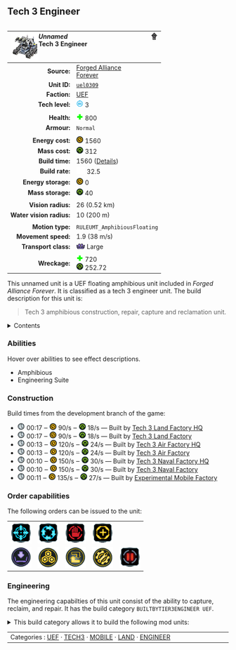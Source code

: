 Tech 3 Engineer
----
<table align="right">
    <thead>
        <tr>
            <th align="left" colspan="2">
                <img align="left" src="icons/units/UEL0309_icon.png" title="The unit icon" /><img align="right" src="icons/strategicicons/icon_land3_engineer_rest.png" title="icon_land3_engineer" /><i>Unnamed</i><br />Tech 3 Engineer
            </th>
        </tr>
    </thead>
    <tbody>
        <tr>
            <td align="right"><strong>Source:</strong></td>
            <td><a href="Forged Alliance Forever">Forged Alliance<br />Forever</a></td>
        </tr>
        <tr>
            <td align="right"><strong>Unit ID:</strong></td>
            <td><a href="https://github.com/FAForever/fa/D:/faf-development/fa/units/UEL0309/UEL0309_unit.bp"><code>uel0309</code></a></td>
        </tr>
        <tr>
            <td align="right"><strong>Faction:</strong></td>
            <td><a href="_categories.UEF">UEF</a></td>
        </tr>
        <tr>
            <td align="right"><strong>Tech level:</strong></td>
            <td><img src="icons/T3.png" title="Tech 3" /> 3</td>
        </tr>
        <tr><td align="center" colspan="2"></td></tr>
        <tr>
            <td align="right"><strong>Health:</strong></td>
            <td><img src="icons/health.png" title="Health" /> 800</td>
        </tr>
        <tr>
            <td align="right"><strong>Armour:</strong></td>
            <td><code>Normal</code></td>
        </tr>
        <tr><td align="center" colspan="2"></td></tr>
        <tr>
            <td align="right"><strong>Energy cost:</strong></td>
            <td><img src="icons/energy.png" title="Energy" /> 1560</td>
        </tr>
        <tr>
            <td align="right"><strong>Mass cost:</strong></td>
            <td><img src="icons/mass.png" title="Mass" /> 312</td>
        </tr>
        <tr>
            <td align="right"><strong>Build time:</strong></td>
            <td>1560 (<a href="#construction">Details</a>)</td>
        </tr>
        <tr>
            <td align="right"><strong>Build rate:</strong></td>
            <td><img src="icons/build.png" title="Build" /> 32.5</td>
        </tr>
        <tr>
            <td align="right"><strong>Energy storage:</strong></td>
            <td><img src="icons/energy.png" title="Energy" /> 0</td>
        </tr>
        <tr>
            <td align="right"><strong>Mass storage:</strong></td>
            <td><img src="icons/mass.png" title="Mass" /> 40</td>
        </tr>
        <tr><td align="center" colspan="2"></td></tr>
        <tr>
            <td align="right"><strong>Vision radius:</strong></td>
            <td> <span title="520 m, 0.32 mi">26 (0.52 km)</span></td>
        </tr>
        <tr>
            <td align="right"><strong>Water vision radius:</strong></td>
            <td> <span title="0.20 km, 0.12 mi">10 (200 m)</span></td>
        </tr>
        <tr><td align="center" colspan="2"></td></tr>
        <tr>
            <td align="right"><strong>Motion type:</strong></td>
            <td><code>RULEUMT_AmphibiousFloating</code></td>
        </tr>
        <tr>
            <td align="right"><strong>Movement speed:</strong></td>
            <td> <span title="137 km/h, 85 mph">1.9 (38 m/s)</span></td>
        </tr>
        <tr>
            <td align="right"><strong>Transport class:</strong></td>
            <td><img src="icons/attached.png" title="Attached" /> Large</td>
        </tr>
        <tr><td align="center" colspan="2"></td></tr>
        <tr>
            <td align="right"><strong>Wreckage:</strong></td>
            <td><img src="icons/health.png" title="Health" /> 720<br /><img src="icons/mass.png" title="Mass" /> 252.72</td>
        </tr>
    </tbody>
</table>

This unnamed unit is a UEF floating amphibious unit included in *Forged Alliance Forever*.
It is classified as a tech 3 engineer unit.
The build description for this unit is:

<blockquote>Tech 3 amphibious construction, repair, capture and reclamation unit.</blockquote>

<details>
<summary>Contents</summary>

1. – <a href="#abilities">Abilities</a>
2. – <a href="#construction">Construction</a>
3. – <a href="#order-capabilities">Order capabilities</a>
4. – <a href="#engineering">Engineering</a>
</details>

### Abilities
Hover over abilities to see effect descriptions.

* <span title="Can pass land and water">Amphibious</span>
* <span title="Has complete engineering features">Engineering Suite</span>

### Construction
Build times from the development branch of the game:
* <img src="icons/time.png" title="Time" /> 00:17 ‒ <img src="icons/energy.png" title="Energy" /> 90/s ‒ <img src="icons/mass.png" title="Mass" /> 18/s — Built by <a href="UEB0301">Tech 3 Land Factory HQ</a>
* <img src="icons/time.png" title="Time" /> 00:17 ‒ <img src="icons/energy.png" title="Energy" /> 90/s ‒ <img src="icons/mass.png" title="Mass" /> 18/s — Built by <a href="ZEB9601">Tech 3 Land Factory</a>
* <img src="icons/time.png" title="Time" /> 00:13 ‒ <img src="icons/energy.png" title="Energy" /> 120/s ‒ <img src="icons/mass.png" title="Mass" /> 24/s — Built by <a href="UEB0302">Tech 3 Air Factory HQ</a>
* <img src="icons/time.png" title="Time" /> 00:13 ‒ <img src="icons/energy.png" title="Energy" /> 120/s ‒ <img src="icons/mass.png" title="Mass" /> 24/s — Built by <a href="ZEB9602">Tech 3 Air Factory</a>
* <img src="icons/time.png" title="Time" /> 00:10 ‒ <img src="icons/energy.png" title="Energy" /> 150/s ‒ <img src="icons/mass.png" title="Mass" /> 30/s — Built by <a href="UEB0303">Tech 3 Naval Factory HQ</a>
* <img src="icons/time.png" title="Time" /> 00:10 ‒ <img src="icons/energy.png" title="Energy" /> 150/s ‒ <img src="icons/mass.png" title="Mass" /> 30/s — Built by <a href="ZEB9603">Tech 3 Naval Factory</a>
* <img src="icons/time.png" title="Time" /> 00:11 ‒ <img src="icons/energy.png" title="Energy" /> 135/s ‒ <img src="icons/mass.png" title="Mass" /> 27/s — Built by <a href="UEL0401">Experimental Mobile Factory</a>

### Order capabilities
The following orders can be issued to the unit:
<table>
<td><img float="left" src="icons/orders/move.png" title="Move" /></td>
<td><img float="left" src="icons/orders/patrol.png" title="Patrol" /></td>
<td><img float="left" src="icons/orders/stop.png" title="Stop" /></td>
<td><img float="left" src="icons/orders/guard.png" title="Assist" /></td>
<tr>
<td><img float="left" src="icons/orders/load.png" title="Call Transport
Load into or onto another unit" /></td>
<td><img float="left" src="icons/orders/reclaim.png" title="Reclaim" /></td>
<td><img float="left" src="icons/orders/convert.png" title="Capture" /></td>
<td><img float="left" src="icons/orders/repair.png" title="Repair" /></td>
<td><img float="left" src="icons/orders/pause.png" title="Pause Construction
Pause/unpause current construction order" /></td>
</table>

### Engineering
The engineering capabilties of this unit consist of the ability to capture, reclaim, and repair.
It has the build category <code>BUILTBYTIER3ENGINEER UEF</code>. 
<details>
<summary>This build category allows it to build the following mod units:

</summary>

<table>
    <tr>
        <td rowspan="2"><img src="icons/T1.png" title="T1" /></td>
        <td><a href="UEB0101"><img src="icons/units/UEB0101_icon.png" title="Tech 1 Land Factory" width="64px" /></a></td>
        <td><a href="UEB0102"><img src="icons/units/UEB0102_icon.png" title="Tech 1 Air Factory" width="64px" /></a></td>
        <td><a href="UEB0103"><img src="icons/units/UEB0103_icon.png" title="Tech 1 Naval Factory" width="64px" /></a></td>
        <td><a href="UEB1103"><img src="icons/units/UEB1103_icon.png" title="Tech 1 Mass Extractor" width="64px" /></a></td>
        <td><a href="UEB1106"><img src="icons/units/UEB1106_icon.png" title="Tech 1 Mass Storage" width="64px" /></a></td>
        <td><a href="UEB1101"><img src="icons/units/UEB1101_icon.png" title="Tech 1 Power Generator" width="64px" /></a></td>
        <td><a href="UEB1102"><img src="icons/units/UEB1102_icon.png" title="Tech 1 Hydrocarbon Power Plant" width="64px" /></a></td>
        <td><a href="UEB1105"><img src="icons/units/UEB1105_icon.png" title="Tech 1 Energy Storage" width="64px" /></a></td>
    </tr>
    <tr>
        <td><a href="UEB2101"><img src="icons/units/UEB2101_icon.png" title="Tech 1 Point Defense" width="64px" /></a></td>
        <td><a href="UEB2104"><img src="icons/units/UEB2104_icon.png" title="Tech 1 Anti-Air Turret" width="64px" /></a></td>
        <td><a href="UEB2109"><img src="icons/units/UEB2109_icon.png" title="Tech 1 Torpedo Launcher" width="64px" /></a></td>
        <td><a href="UEB5101"><img src="icons/units/UEB5101_icon.png" title="Tech 1 Wall Section" width="64px" /></a></td>
        <td><a href="UEB5202"><img src="icons/units/UEB5202_icon.png" title="Tech 1 Air Staging Facility" width="64px" /></a></td>
        <td><a href="UEB3101"><img src="icons/units/UEB3101_icon.png" title="Tech 1 Radar System" width="64px" /></a></td>
        <td><a href="UEB3102"><img src="icons/units/UEB3102_icon.png" title="Tech 1 Sonar System" width="64px" /></a></td>
    </tr>
    <tr>
        <td rowspan="3"><img src="icons/T2.png" title="T2" /></td>
        <td><a href="ZEB9501"><img src="icons/units/ZEB9501_icon.png" title="Tech 2 Land Factory" width="64px" /></a></td>
        <td><a href="ZEB9502"><img src="icons/units/ZEB9502_icon.png" title="Tech 2 Air Factory" width="64px" /></a></td>
        <td><a href="ZEB9503"><img src="icons/units/ZEB9503_icon.png" title="Tech 2 Naval Factory" width="64px" /></a></td>
        <td><a href="XEB0104"><img src="icons/units/XEB0104_icon.png" title="Tech 2 Engineering Station" width="64px" /></a></td>
        <td><a href="UEB1202"><img src="icons/units/UEB1202_icon.png" title="Tech 2 Mass Extractor" width="64px" /></a></td>
        <td><a href="UEB1104"><img src="icons/units/UEB1104_icon.png" title="Tech 2 Mass Fabricator" width="64px" /></a></td>
        <td><a href="UEB1201"><img src="icons/units/UEB1201_icon.png" title="Tech 2 Power Generator" width="64px" /></a></td>
        <td><a href="UEB2301"><img src="icons/units/UEB2301_icon.png" title="Tech 2 Point Defense" width="64px" /></a></td>
    </tr>
    <tr>
        <td><a href="UEB2204"><img src="icons/units/UEB2204_icon.png" title="Tech 2 Anti-Air Flak Artillery" width="64px" /></a></td>
        <td><a href="UEB2205"><img src="icons/units/UEB2205_icon.png" title="Tech 2 Torpedo Launcher" width="64px" /></a></td>
        <td><a href="UEB4201"><img src="icons/units/UEB4201_icon.png" title="Tech 2 Tactical Missile Defense" width="64px" /></a></td>
        <td><a href="UEB4202"><img src="icons/units/UEB4202_icon.png" title="Tech 2 Shield Generator" width="64px" /></a></td>
        <td><a href="UEB2303"><img src="icons/units/UEB2303_icon.png" title="Tech 2 Artillery Installation" width="64px" /></a></td>
        <td><a href="UEB2108"><img src="icons/units/UEB2108_icon.png" title="Tech 2 Tactical Missile Launcher" width="64px" /></a></td>
        <td><a href="UEB3201"><img src="icons/units/UEB3201_icon.png" title="Tech 2 Radar System" width="64px" /></a></td>
        <td><a href="UEB3202"><img src="icons/units/UEB3202_icon.png" title="Tech 2 Sonar System" width="64px" /></a></td>
    </tr>
    <tr>
        <td><a href="UEB4203"><img src="icons/units/UEB4203_icon.png" title="Tech 2 Stealth Field Generator" width="64px" /></a></td>
    </tr>
    <tr>
        <td rowspan="2"><img src="icons/T3.png" title="T3" /></td>
        <td><a href="ZEB9601"><img src="icons/units/ZEB9601_icon.png" title="Tech 3 Land Factory" width="64px" /></a></td>
        <td><a href="ZEB9602"><img src="icons/units/ZEB9602_icon.png" title="Tech 3 Air Factory" width="64px" /></a></td>
        <td><a href="ZEB9603"><img src="icons/units/ZEB9603_icon.png" title="Tech 3 Naval Factory" width="64px" /></a></td>
        <td><a href="UEB1302"><img src="icons/units/UEB1302_icon.png" title="Tech 3 Mass Extractor" width="64px" /></a></td>
        <td><a href="UEB1303"><img src="icons/units/UEB1303_icon.png" title="Tech 3 Mass Fabricator" width="64px" /></a></td>
        <td><a href="UEB1301"><img src="icons/units/UEB1301_icon.png" title="Tech 3 Power Generator" width="64px" /></a></td>
        <td><a href="XEB2306"><img src="icons/units/XEB2306_icon.png" title="Tech 3 Heavy Point Defense" width="64px" /></a></td>
        <td><a href="UEB2304"><img src="icons/units/UEB2304_icon.png" title="Tech 3 Anti-Air SAM Launcher" width="64px" /></a></td>
    </tr>
    <tr>
        <td><a href="UEB4302"><img src="icons/units/UEB4302_icon.png" title="Tech 3 Strategic Missile Defense" width="64px" /></a></td>
        <td><a href="UEB4301"><img src="icons/units/UEB4301_icon.png" title="Tech 3 Heavy Shield Generator" width="64px" /></a></td>
        <td><a href="UEB2302"><img src="icons/units/UEB2302_icon.png" title="Tech 3 Heavy Artillery Installation" width="64px" /></a></td>
        <td><a href="UEB2305"><img src="icons/units/UEB2305_icon.png" title="Tech 3 Strategic Missile Launcher" width="64px" /></a></td>
        <td><a href="UEB0304"><img src="icons/units/UEB0304_icon.png" title="Tech 3 Quantum Gateway" width="64px" /></a></td>
        <td><a href="UES0305"><img src="icons/units/UES0305_icon.png" title="Tech 3 Sonar Platform" width="64px" /></a></td>
        <td><a href="UEB3104"><img src="icons/units/UEB3104_icon.png" title="Tech 3 Omni Sensor Array" width="64px" /></a></td>
    </tr>
    <tr>
        <td><img src="icons/T4.png" title="T4" /></td>
        <td><a href="XEB2402"><img src="icons/units/XEB2402_icon.png" title="Experimental Satellite System" width="64px" /></a></td>
        <td><a href="UEL0401"><img src="icons/units/UEL0401_icon.png" title="Experimental Mobile Factory" width="64px" /></a></td>
        <td><a href="UES0401"><img src="icons/units/UES0401_icon.png" title="Experimental Aircraft Carrier" width="64px" /></a></td>
        <td><a href="UEB2401"><img src="icons/units/UEB2401_icon.png" title="Experimental Artillery" width="64px" /></a></td>
    </tr>
</table>

</details>


<table align="center">
<td width="1215px">Categories : 
<a href="_categories.UEF">UEF</a> · 
<a href="_categories.TECH3">TECH3</a> · 
<a href="_categories.MOBILE">MOBILE</a> · 
<a href="_categories.LAND">LAND</a> · 
<a href="_categories.ENGINEER">ENGINEER</a></td>
</table>
